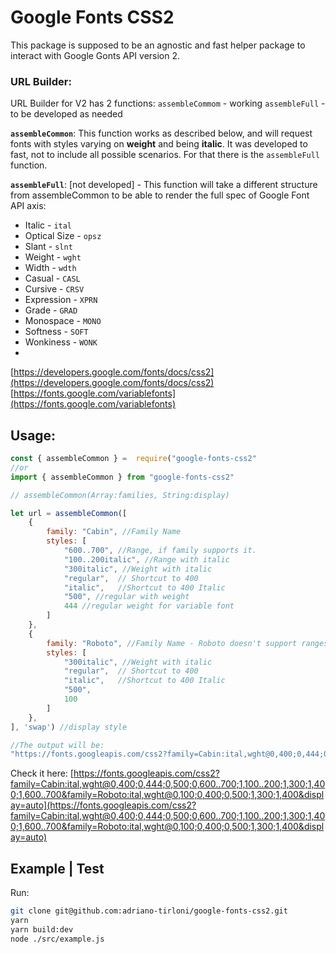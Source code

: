 # Google Fonts CSS2

This package is supposed to be an agnostic and fast helper package to interact with Google Gonts API version  2.

### URL Builder:

URL Builder for V2 has 2 functions:
`assembleCommom` - working 
`assembleFull` - to be developed as needed

**`assembleCommon`**: This function works as described below, and will request fonts with styles varying on **weight** and being **italic**. It was developed to fast, not to include all possible scenarios. For that there is the `assembleFull` function.

**`assembleFull`**: [not developed] - This function will take a different structure from assembleCommon to be able to render the full spec of Google Font API axis:

 - Italic - `ital`
 - Optical Size - `opsz`
 - Slant - `slnt`
 - Weight - `wght`
 - Width - `wdth`
- Casual - `CASL`
- Cursive - `CRSV`
- Expression - `XPRN`
- Grade - `GRAD`
- Monospace - `MONO`
- Softness - `SOFT`
- Wonkiness - `WONK`
-
[https://developers.google.com/fonts/docs/css2](https://developers.google.com/fonts/docs/css2)
[https://fonts.google.com/variablefonts](https://fonts.google.com/variablefonts)



## Usage:
```javascript
const { assembleCommon } =  require("google-fonts-css2"
//or
import { assembleCommon } from "google-fonts-css2"

// assembleCommon(Array:families, String:display)

let url = assembleCommon([
	{
		family: "Cabin", //Family Name
		styles: [
			"600..700", //Range, if family supports it.
			"100..200italic", //Range with italic
			"300italic", //Weight with italic
			"regular", 	// Shortcut to 400
			"italic",	//Shortcut to 400 Italic
			"500", //regular with weight
			444	//regular weight for variable font
		]
	},
	{
		family: "Roboto", //Family Name - Roboto doesn't support ranges
		styles: [
			"300italic", //Weight with italic
			"regular", 	// Shortcut to 400
			"italic",	//Shortcut to 400 Italic
			"500",
			100
		]
	},
], 'swap') //display style

//The output will be:
"https://fonts.googleapis.com/css2?family=Cabin:ital,wght@0,400;0,444;0,500;0,600..700;1,100..200;1,300;1,400;1,600..700&family=Roboto:ital,wght@0,100;0,400;0,500;1,300;1,400&display=auto"
```

Check it here: [https://fonts.googleapis.com/css2?family=Cabin:ital,wght@0,400;0,444;0,500;0,600..700;1,100..200;1,300;1,400;1,600..700&family=Roboto:ital,wght@0,100;0,400;0,500;1,300;1,400&display=auto](https://fonts.googleapis.com/css2?family=Cabin:ital,wght@0,400;0,444;0,500;0,600..700;1,100..200;1,300;1,400;1,600..700&family=Roboto:ital,wght@0,100;0,400;0,500;1,300;1,400&display=auto)

## Example | Test
Run:
```bash
git clone git@github.com:adriano-tirloni/google-fonts-css2.git
yarn
yarn build:dev
node ./src/example.js
```
